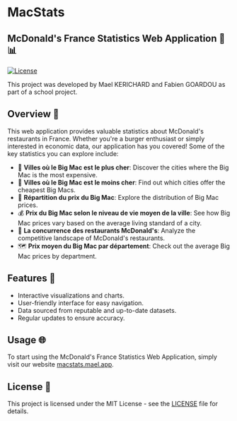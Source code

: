 # MacStats
## McDonald's France Statistics Web Application 🍔📊

[![License](https://img.shields.io/badge/license-MIT-blue.svg)](LICENSE)

This project was developed by Mael KERICHARD and Fabien GOARDOU as part of a school project.

## Overview 📖

This web application provides valuable statistics about McDonald's restaurants in France. Whether you're a burger enthusiast or simply interested in economic data, our application has you covered! Some of the key statistics you can explore include:

- 🫰 **Villes où le Big Mac est le plus cher**: Discover the cities where the Big Mac is the most expensive.
- 🤑 **Villes où le Big Mac est le moins cher**: Find out which cities offer the cheapest Big Macs.
- 🍔 **Répartition du prix du Big Mac**: Explore the distribution of Big Mac prices.
- 💰 **Prix du Big Mac selon le niveau de vie moyen de la ville**: See how Big Mac prices vary based on the average living standard of a city.
- 🍟 **La concurrence des restaurants McDonald's**: Analyze the competitive landscape of McDonald's restaurants.
- 🗺️ **Prix moyen du Big Mac par département**: Check out the average Big Mac prices by department.

## Features 🚀

- Interactive visualizations and charts.
- User-friendly interface for easy navigation.
- Data sourced from reputable and up-to-date datasets.
- Regular updates to ensure accuracy.

## Usage 🌐

To start using the McDonald's France Statistics Web Application, simply visit our website [macstats.mael.app](https://macstats.mael.app).

## License 📜

This project is licensed under the MIT License - see the [LICENSE](LICENSE) file for details.
